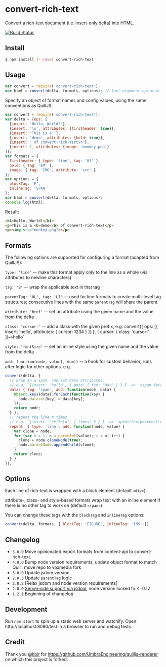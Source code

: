 # convert-rich-text

Convert a [rich-text](https://github.com/ottypes/rich-text) document (i.e. insert-only delta) into HTML.

[![Build Status](https://travis-ci.org/thomsbg/convert-rich-text.svg?branch=master)](https://travis-ci.org/thomsbg/convert-rich-text)

## Install

```bash
$ npm install [--save] convert-rich-text
```

## Usage

```javascript
var convert = require('convert-rich-text');
var html = convert(delta, formats, options); // last argument optional
```

Specify an object of format names and config values, using the same conventions
as QuillJS:

```javascript
var convert = require('convert-rich-text');
var delta = {ops: [
  {insert: 'Hello, World!'},
  {insert: '\n', attributes: {firstheader: true}},
  {insert: 'This is a '},
  {insert: 'demo', attributes: {bold: true}},
  {insert: ' of convert-rich-text\n'},
  {insert: 1, attributes: {image: 'monkey.png'}
]};
var formats = {
  firstheader: { type: 'line', tag: 'H1' },
  bold: { tag: 'EM' },
  image: { tag: 'IMG', attribute: 'src' }
};
var options = {
  blockTag: 'P',
  inlineTag: 'SPAN'
};
var html = convert(delta, formats, options);
console.log(html);
```

Result:

```html
<h1>Hello, World!</h1>
<p>This is a <b>demo</b> of convert-rich-text</p>
<p><img src="monkey.png"></p>
```

## Formats

The following options are supported for configuring a format (adapted from QuillJS):

`type: 'line'` -- make this format apply only to the line as a whole (via attributes to newline characters).

`tag: 'B'` -- wrap the applicable text in that tag

`parentTag: 'UL', tag: 'LI'` -- used for line formats to create multi-level tag structures; consecutive lines with the same `parentTag` will share the parent.

`attribute: 'href'` -- set an attribute using the given name and the value from the delta

`class: 'cursor-'` -- add a class with the given prefix, e.g. convert({ ops: [{ insert: 'hello', attributes: { cursor: 1234 } }] }, { cursor: { class: 'cursor-' })` => `<span class="cursor-1234">hello</span>`

`style: 'fontSize'` -- set an inline style using the given name and the value from the delta

`add: function(node, value[, dom])` -- a hook for custom behavior, runs after logic for other options. e.g.

```javascript
convert(delta, {
  // wrap in a span, and set data attributes,
  // e.g. `{insert: 'hello', { data: { foo: 'bar' } } }` => `<span data-foo="bar">hello</span>`
  data: { tag: 'span', add: function(node, data) {
    Object.keys(data).forEach(function(key) {
      node.dataset[key] = data[key];
    });
    return node;
  } },
  // repeat the line N times
  // e.g. `{insert: 'hello\n', { times: 3 } }` => `<p>hello</p><p>hello</p><p>hello</p>`
  repeat: { type: 'line', add: function(node, value) {
    var clone = node;
    for (var i = 1, n = parseInt(value); i < n; i++) {
      clone = node.cloneNode(true);
      node.parentNode.appendChild(clone);
    }
    return clone;
  } }
});
```

## Options

Each line of rich-text is wrapped with a block element (default `<div>`).

attribute-, class- and style-based formats wrap text with an inline element if there is no other tag to work on (default `<span>`).

You can change these tags with the `blockTag` and `inlineTag` options:

```javascript
convert(delta, formats, { blockTag: 'FIGURE', inlineTag: 'INS' });
```

## Changelog

- `5.0.0` Move opinionated export formats from content-api to convert-rich-text.
- `4.0.0` Bump node version requirements, update object format to match Quill, move repo to voxmedia fork
- `3.0.0` Update jsdom version
- `2.0.3` Update `parentTag` logic
- `2.0.2` [Relax jsdom and node version requirements]
- `2.0.0` [Server-side support via jsdom](https://github.com/thomsbg/convert-rich-text/pull/2), node version locked to <=0.12
- `1.2.1` Beginning of changelog

## Development

Run `npm start` to spin up a static web server and watchify.
Open http://localhost:8080/test in a browser to run and debug tests.

## Credit

Thank you [@kbjr](https://github.com/kbjr) for https://github.com/UmbraEngineering/quilljs-renderer on which this project is forked.
